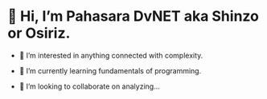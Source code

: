 # 👋 Hi, I’m Pahasara DvNET aka Shinzo or Osiriz.
- 👀 I’m interested in anything connected with complexity.
* 🌱 I’m currently learning fundamentals of programming.
- 💞️ I’m looking to collaborate on analyzing...

<!---
Pahasara/Pahasara is a ✨ special ✨ repository because its `README.md` (this file) appears on your GitHub profile.
You can click the Preview link to take a look at your changes.
--->
